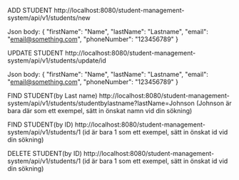 ADD STUDENT
http://localhost:8080/student-management-system/api/v1/students/new

Json body:
{
"firstName": "Name",
"lastName": "Lastname",
"email": "email@something.com",
"phoneNumber": "123456789"
}

UPDATE STUDENT
http://localhost:8080/student-management-system/api/v1/students/update/id

Json body:
{
"firstName": "Name",
"lastName": "Lastname",
"email": "email@something.com",
"phoneNumber": "123456789"
}

FIND STUDENT(by Last name)
http://localhost:8080/student-management-system/api/v1/students/studentbylastname?lastName=Johnson
(Johnson är bara där som ett exempel, sätt in önskat namn vid din sökning)

FIND STUDENT(by ID)
http://localhost:8080/student-management-system/api/v1/students/1
(id är bara 1 som ett exempel, sätt in önskat id vid din sökning)

DELETE STUDENT(by ID)
http://localhost:8080/student-management-system/api/v1/students/1
(id är bara 1 som ett exempel, sätt in önskat id vid din sökning)